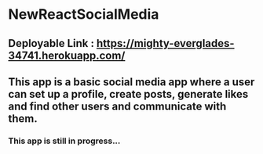 # NewReactSocialMedia

## Deployable Link : https://mighty-everglades-34741.herokuapp.com/

## This app is a basic social media app where a user can set up a profile, create posts, generate likes and find other users and communicate with them.

### This app is still in progress...
